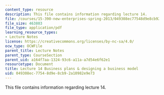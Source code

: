 ```yaml
---
content_type: resource
description: This file contains information regarding lecture 14.
file: /courses/15-390-new-enterprises-spring-2013/049308ec77548d9e8cb92a10982e9e73_MIT15_390S13_lec14.pdf
file_size: 463803
file_type: application/pdf
learning_resource_types:
- Lecture Notes
license: https://creativecommons.org/licenses/by-nc-sa/4.0/
ocw_type: OCWFile
parent_title: Lecture Notes
parent_type: CourseSection
parent_uid: a164f7aa-1324-93c6-a11a-a7d54e6f62e1
resourcetype: Document
title: Lecture 14 Business plans & designing a business model
uid: 049308ec-7754-8d9e-8cb9-2a10982e9e73
---
```

This file contains information regarding lecture 14.